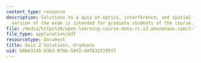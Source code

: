 ```yaml
---
content_type: resource
description: Solutions to a quiz on optics, interference, and spatial filtering.  This
  version of the exam is intended for graduate students of the course.
file: /media/https%3A/open-learning-course-data-rc.s3.amazonaws.com/2-71-optics-spring-2009/b0b6314583b3979b59f2d4f832f295f7_MIT2_71S09_gquiz2_sol.pdf
file_type: application/pdf
resourcetype: Document
title: Quiz 2 Solutions, Graduate
uid: b0b63145-83b3-979b-59f2-d4f832f295f7
---
```

